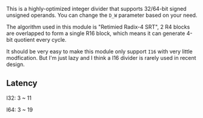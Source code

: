 
This is a highly-optimized integer divider that supports 32/64-bit signed unsigned operands. You can change the ```D_W``` parameter based on your need.

The algorithm used in this module is "Retimied Radix-4 SRT", 2 R4 blocks are overlapped to form a single R16 block, which means it can generate 4-bit quotient every
cycle.

It should be very easy to make this module only support ```I16``` with very little modfication. But I'm just lazy and I think a I16 divider is rarely used in recent design.

## Latency

I32: 3 ~ 11

I64: 3 ~ 19


